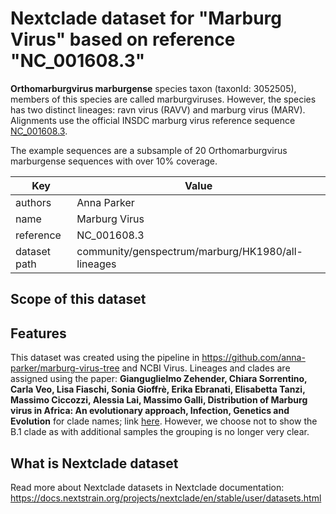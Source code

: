 # Nextclade dataset for "Marburg Virus" based on reference "NC_001608.3"

**Orthomarburgvirus marburgense** species taxon (taxonId: 3052505), members of this species are called marburgviruses. However, the species has two distinct lineages: ravn virus (RAVV) and marburg virus (MARV). Alignments use the official INSDC marburg virus reference sequence [NC_001608.3](https://www.ncbi.nlm.nih.gov/nuccore/NC_001608.3).

The example sequences are a subsample of 20 Orthomarburgvirus marburgense sequences with over 10% coverage.

| Key          | Value                                             |
| ------------ | ------------------------------------------------- |
| authors      | Anna Parker                                       |
| name         | Marburg Virus                                     |
| reference    | NC_001608.3                                       |
| dataset path | community/genspectrum/marburg/HK1980/all-lineages |

## Scope of this dataset

## Features

This dataset was created using the pipeline in https://github.com/anna-parker/marburg-virus-tree and NCBI Virus. Lineages and clades are assigned using the paper:
**Gianguglielmo Zehender, Chiara Sorrentino, Carla Veo, Lisa Fiaschi, Sonia Gioffrè, Erika Ebranati, Elisabetta Tanzi, Massimo Ciccozzi, Alessia Lai, Massimo Galli,
Distribution of Marburg virus in Africa: An evolutionary approach,
Infection, Genetics and Evolution**
for clade names; link [here](https://www.sciencedirect.com/science/article/pii/S1567134816302386?via%3Dihub). However, we choose not to show the B.1 clade as with additional samples the grouping is no longer very clear.

## What is Nextclade dataset

Read more about Nextclade datasets in Nextclade documentation: https://docs.nextstrain.org/projects/nextclade/en/stable/user/datasets.html
